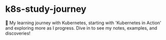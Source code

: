 # k8s-study-journey
🚀 My learning journey with Kubernetes, starting with 'Kubernetes in Action' and exploring more as I progress. Dive in to see my notes, examples, and discoveries!
